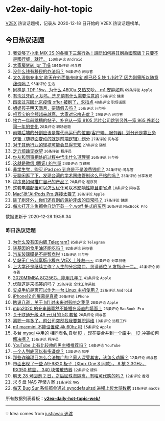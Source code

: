 # v2ex-daily-hot-topic

[V2EX](https://www.v2ex.com/) 热议话题榜，记录从 2020-12-18 日开始的 V2EX 热议话题榜单。

## 今日热议话题

<!-- TODAY BEGIN -->
1. [我受够了小米 MIX 2S 的各種下三濫行為！請問如何將其刷為國際版？只要不是國行版，就行。](https://www.v2ex.com/t/739580) ``150条评论`` ``Android``
1. [大家房贷转 lpr 了吗](https://www.v2ex.com/t/739497) ``104条评论`` ``问与答``
1. [没什么钱有移民的办法吗？](https://www.v2ex.com/t/739499) ``94条评论`` ``问与答``
1. [太久没借充电宝 昨天在外面借充电宝 都已经 5 块 1 小时了 因为刚需所以随意涨价吗？](https://www.v2ex.com/t/739541) ``93条评论`` ``生活``
1. [同样是 TDP 15w，为什么 4800u 又热又吵， m1 安静如鸡](https://www.v2ex.com/t/739574) ``69条评论`` ``Apple``
1. [有洗过牙的 v 友吗，洗牙前有什么需要注意的](https://www.v2ex.com/t/739600) ``58条评论`` ``健康``
1. [四面过完因北京疫情 offer 被刷了，求指点](https://www.v2ex.com/t/739560) ``48条评论`` ``职场话题``
1. [姐姐孩子明天满月，要请假去吗？](https://www.v2ex.com/t/739501) ``35条评论`` ``问与答``
1. [相互宝的金额越来越高，大家对它啥态度？](https://www.v2ex.com/t/739607) ``29条评论`` ``问与答``
1. [接力一年前跳槽的帖子，补充从一家 9105 芯片公司跳到另外一家 965 养老公司一年的变化](https://www.v2ex.com/t/739605) ``28条评论`` ``职场话题``
1. [前端后端的分割应该是靠代码运行的位置(客户端、服务器）划分还是靠业务逻辑（随界面变动的就是前端逻辑）划分](https://www.v2ex.com/t/739717) ``27条评论`` ``问与答``
1. [对于其他行业的轻视可能会显得无知](https://www.v2ex.com/t/739572) ``27条评论`` ``随想``
1. [乏力烦躁无欲望](https://www.v2ex.com/t/739721) ``26条评论`` ``程序员``
1. [你从和同事相处的过程中悟出什么道理呢](https://www.v2ex.com/t/739620) ``26条评论`` ``问与答``
1. [这就是微信 (腾讯) 的气量](https://www.v2ex.com/t/739726) ``24条评论`` ``互联网``
1. [非学生党，购买 iPad pro 到底是不是浪费钱呢？](https://www.v2ex.com/t/739575) ``24条评论`` ``问与答``
1. [无聊闲逛了下，发现台湾的学术网络管制这么严格的吗？](https://www.v2ex.com/t/739682) ``23条评论`` ``分享发现``
1. [程序员如何推广自己的产品？](https://www.v2ex.com/t/739720) ``20条评论`` ``程序员``
1. [这套电脑配置可以怎么优化可以不影响性能且更省点](https://www.v2ex.com/t/739589) ``18条评论`` ``问与答``
1. [Mac“抢”AirPods Pro 连接太狠了](https://www.v2ex.com/t/739521) ``18条评论`` ``Apple``
1. [除了刷牙外，你们还有别的保护牙齿的日常吗？](https://www.v2ex.com/t/739679) ``17条评论`` ``健康``
1. [每次打开斗鱼都会自动下载一个.woff 格式的东西](https://www.v2ex.com/t/739661) ``16条评论`` ``MacBook Pro``

数据更新于 2020-12-28 19:59:34
<!-- TODAY END -->

### 昨日热议话题

<!-- YESTERDAY BEGIN -->
1. [为什么没有国内版 Telegram?](https://www.v2ex.com/t/739339) ``85条评论`` ``Telegram``
1. [转基因的食用油还能吃吗？](https://www.v2ex.com/t/739322) ``82条评论`` ``问与答``
1. [汽车玻璃膜是不是智商税](https://www.v2ex.com/t/739315) ``71条评论`` ``问与答``
1. [V 站无广告纯享版小程序 VtEX 上线啦~~~](https://www.v2ex.com/t/739383) ``41条评论`` ``分享创造``
1. [上大学还是继续工作？人生的分岔路口，恳请诸位 V 友指点一二。](https://www.v2ex.com/t/739468) ``41条评论`` ``问与答``
1. [2020M1MBA 8G256G，能用几年？](https://www.v2ex.com/t/739309) ``41条评论`` ``Apple``
1. [优酷这是来搞笑的吗？](https://www.v2ex.com/t/739352) ``35条评论`` ``全球工单系统``
1. [安卓手机是否可以作为一台 Linux 主机使用？](https://www.v2ex.com/t/739415) ``32条评论`` ``Android``
1. [iPhone12 的屏幕是真黄](https://www.v2ex.com/t/739318) ``30条评论`` ``iPhone``
1. [瞎说八道，关于 M1 对未来对影响之我见](https://www.v2ex.com/t/739421) ``28条评论`` ``Apple``
1. [mbp2020 的充电器竟然不能插在竖直的墙面上](https://www.v2ex.com/t/739361) ``23条评论`` ``MacBook Pro``
1. [关于联通升级 49 元/月的 5G 套餐](https://www.v2ex.com/t/739410) ``20条评论`` ``问与答``
1. [离职一年多了，前公司突然找我要兼职运维](https://www.v2ex.com/t/739341) ``19条评论`` ``远程工作``
1. [m1 macmini 不能设置成 4k 60hz 吗](https://www.v2ex.com/t/739433) ``15条评论`` ``Apple``
1. [多台 mysql 中用的 相同表名,自增 ID ，现在要合并到一个库中， ID 冲突如何解决呢？](https://www.v2ex.com/t/739364) ``15条评论`` ``程序员``
1. [YouTube 上有比较帅的男主播推荐吗？](https://www.v2ex.com/t/739476) ``14条评论`` ``YouTube``
1. [一个人到底可以有多谦虚？](https://www.v2ex.com/t/739427) ``13条评论`` ``知乎``
1. [那些诈骗项目怎么合法推广的？家人深受其害，该怎么劝解？](https://www.v2ex.com/t/739414) ``12条评论`` ``问与答``
1. [市面出现了一些 A9-9820 板子（Xbox One S 同款）， 8 核 2.3GHz， RX350 核显， 340 块带散热器](https://www.v2ex.com/t/739376) ``12条评论`` ``硬件``
1. [明天 28 号回港 2 日，之后回珠海隔离，有啥可代购的吗？](https://www.v2ex.com/t/739375) ``12条评论`` ``香港``
1. [求 6 盘 NAS 存储方案](https://www.v2ex.com/t/739449) ``11条评论`` ``NAS``
1. [每天 Bug Sur 系统都会通过 syncdefaultsd 进程上传大量数据](https://www.v2ex.com/t/739393) ``11条评论`` ``macOS``
<!-- YESTERDAY END -->

所有数据列表看板：**[v2ex-daily-hot-topic-web/](https://realleonardo.github.io/v2ex-daily-hot-topic-web/)**

---

💡 Idea comes from [justjavac 迷渡](https://github.com/justjavac/)
